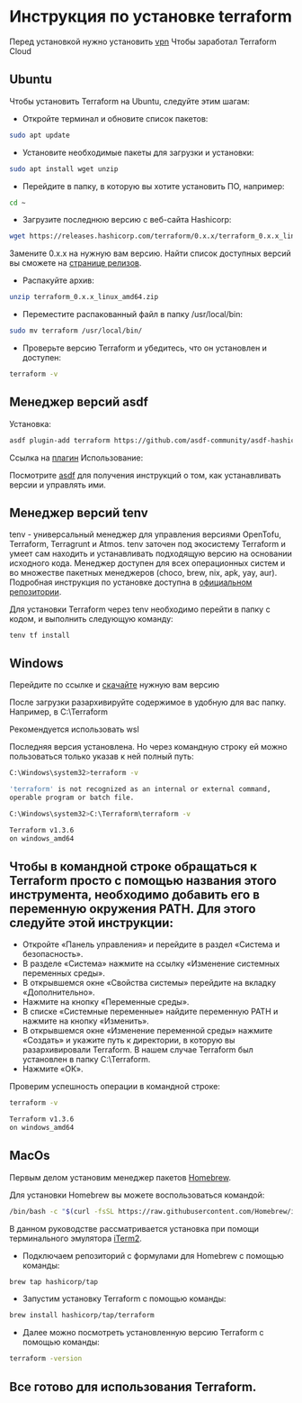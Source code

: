 # Инструкция по установке terraform

Перед установкой нужно установить [vpn](https://github.com/Hexlet/hexlet-unblock#vpn)
Чтобы заработал Terraform Cloud

## Ubuntu

Чтобы установить Terraform на Ubuntu, следуйте этим шагам:


- Откройте терминал и обновите список пакетов:

```bash
sudo apt update
```

- Установите необходимые пакеты для загрузки и установки:

```bash
sudo apt install wget unzip
```

- Перейдите в папку, в которую вы хотите установить ПО, например:

```bash
cd ~
```

- Загрузите последнюю версию с веб-сайта Hashicorp:

```bash
wget https://releases.hashicorp.com/terraform/0.x.x/terraform_0.x.x_linux_amd64.zip
```
Замените 0.x.x на нужную вам версию. Найти список доступных версий вы сможете на [странице релизов](https://releases.hashicorp.com/terraform).


- Распакуйте архив:

```bash
unzip terraform_0.x.x_linux_amd64.zip
```

- Переместите распакованный файл в папку /usr/local/bin:

```bash
sudo mv terraform /usr/local/bin/
```

- Проверьте версию Terraform и убедитесь, что он установлен и доступен:


```bash
terraform -v
```

## Менеджер версий asdf

Установка:

```bash
asdf plugin-add terraform https://github.com/asdf-community/asdf-hashicorp.git
```
Ссылка на [плагин](https://github.com/asdf-community/asdf-hashicorp)
Использование:

Посмотрите [asdf](https://asdf-vm.com/guide/getting-started.html) для получения инструкций о том, как устанавливать версии и управлять ими.

## Менеджер версий tenv

tenv - универсальный менеджер для управления версиями OpenTofu, Terraform, Terragrunt и Atmos. tenv заточен под
экосистему Terraform и умеет сам находить и устанавливать подходящую версию на основании исходного кода. 
Менеджер доступен для всех операционных систем и во множестве пакетных менеджеров (choco, brew, nix, apk, yay, aur). 
Подробная инструкция по установке доступна в [официальном репозитории](https://github.com/tofuutils/tenv).

Для установки Terraform через tenv необходимо перейти в папку с кодом, и выполнить следующую команду:

```shell
tenv tf install
```


## Windows

Перейдите по ссылке и [скачайте](https://developer.hashicorp.com/terraform/downloads) нужную вам версию

После загрузки разархивируйте содержимое в удобную для вас папку. Например, в C:\Terraform

Рекомендуется использовать wsl

Последняя версия установлена. Но через командную строку ей можно пользоваться только указав к ней полный путь:

```bash
C:\Windows\system32>terraform -v
```

```bash
'terraform' is not recognized as an internal or external command,
operable program or batch file.
```
```bash
C:\Windows\system32>C:\Terraform\terraform -v
```
```bash
Terraform v1.3.6
on windows_amd64
```

## Чтобы в командной строке обращаться к Terraform просто с помощью названия этого инструмента, необходимо добавить его в переменную окружения PATH. Для этого следуйте этой инструкции:

- Откройте «Панель управления» и перейдите в раздел «Система и безопасность».
- В разделе «Система» нажмите на ссылку «Изменение системных переменных среды».
- В открывшемся окне «Свойства системы» перейдите на вкладку «Дополнительно».
- Нажмите на кнопку «Переменные среды».
- В списке «Системные переменные» найдите переменную PATH и нажмите на кнопку «Изменить».
- В открывшемся окне «Изменение переменной среды» нажмите «Создать» и укажите путь к директории, в которую вы разархивировали Terraform. В нашем случае Terraform был установлен в папку C:\Terraform. 
- Нажмите «ОК».

Проверим успешность операции в командной строке:

```bash
terraform -v
```
```bash
Terraform v1.3.6
on windows_amd64
```


## MacOs

Первым делом установим менеджер пакетов [Homebrew](https://brew.sh/).


Для установки Homebrew вы можете воспользоваться командой:

```bash
/bin/bash -c "$(curl -fsSL https://raw.githubusercontent.com/Homebrew/install/HEAD/install.sh)"
```

В данном руководстве рассматривается установка при помощи терминального эмулятора [iTerm2](https://iterm2.com/).

- Подключаем репозиторий с формулами для Homebrew с помощью команды:

```bash
brew tap hashicorp/tap
```

- Запустим установку Terraform с помощью команды:

```bash
brew install hashicorp/tap/terraform

```

- Далее можно посмотреть установленную версию Terraform с помощью команды:

```bash
terraform -version
```

## Все готово для использования Terraform.
